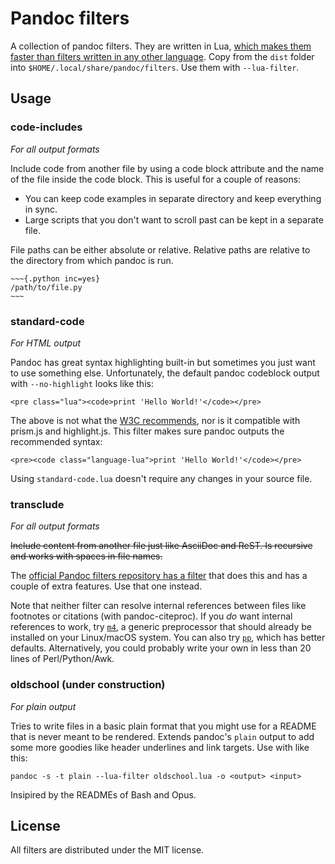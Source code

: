# Pandoc filters

A collection of pandoc filters. They are written in Lua, [which makes them
faster than filters written in any other language][1]. Copy from the `dist`
folder into `$HOME/.local/share/pandoc/filters`. Use them with `--lua-filter`.

[1]: https://pandoc.org/lua-filters.html

## Usage

### code-includes

_For all output formats_

Include code from another file by using a code block attribute and the name of the file
inside the code block. This is useful for a couple of reasons:

- You can keep code examples in separate directory and keep everything in sync.
- Large scripts that you don't want to scroll past can be kept in a separate file.

File paths can be either absolute or relative. Relative paths are relative to
the directory from which pandoc is run.

```
~~~{.python inc=yes}
/path/to/file.py
~~~
```

### standard-code

_For HTML output_

Pandoc has great syntax highlighting built-in but sometimes you just want to use
something else. Unfortunately, the default pandoc codeblock output with `--no-highlight`
looks like this:

    <pre class="lua"><code>print 'Hello World!'</code></pre>

The above is not what the [W3C recommends][spec], nor is it compatible with
prism.js and highlight.js. This filter makes sure pandoc outputs the
recommended syntax:

    <pre><code class="language-lua">print 'Hello World!'</code></pre>

Using `standard-code.lua` doesn't require any changes in your source file.

[spec]: https://www.w3.org/TR/html5/text-level-semantics.html#the-code-element

### transclude

_For all output formats_

~~Include content from another file just like AsciiDoc and ReST. Is recursive and works
with spaces in file names.~~

The [official Pandoc filters repository has a filter][paf] that does this and has a
couple of extra features. Use that one instead.

Note that neither filter can resolve internal references between files like
footnotes or citations (with pandoc-citeproc). If you _do_ want internal
references to work, try [`m4`][m4], a generic preprocessor that should already
be installed on your Linux/macOS system. You can also try [`pp`][pp], which has
better defaults. Alternatively, you could probably write your own in less than
20 lines of Perl/Python/Awk.

[paf]: https://github.com/pandoc/lua-filters/tree/master/include-files
[m4]: https://www.gnu.org/software/m4/m4.html
[pp]: http://christophe.delord.free.fr/pp/download.html

### oldschool (under construction)

_For plain output_

Tries to write files in a basic plain format that you might use for a README
that is never meant to be rendered. Extends pandoc's `plain` output to add some
more goodies like header underlines and link targets. Use with like this:

    pandoc -s -t plain --lua-filter oldschool.lua -o <output> <input>

Insipired by the READMEs of Bash and Opus.

## License

All filters are distributed under the MIT license.
